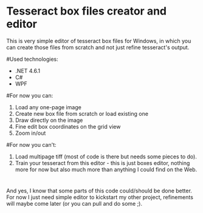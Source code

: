 # Tesseract box files creator and editor
This is very simple editor of tesseract box files for Windows, in which you can create those files from scratch and not just refine tesseract's output.

#Used technologies:
* .NET 4.6.1
* C#
* WPF

#For now you can:

1. Load any one-page image
2. Create new box file from scratch or load existing one
3. Draw directly on the image
4. Fine edit box coordinates on the grid view
5. Zoom in/out

#For now you can't:

1. Load multipage tiff (most of code is there but needs some pieces to do).
2. Train your tesseract from this editor - this is just boxes editor, nothing more for now but also much more than anything I could find on the Web.

#
And yes, I know that some parts of this code could/should be done better. For now I just need simple editor to kickstart my other project, refinements will maybe come later (or you can pull and do some ;).
